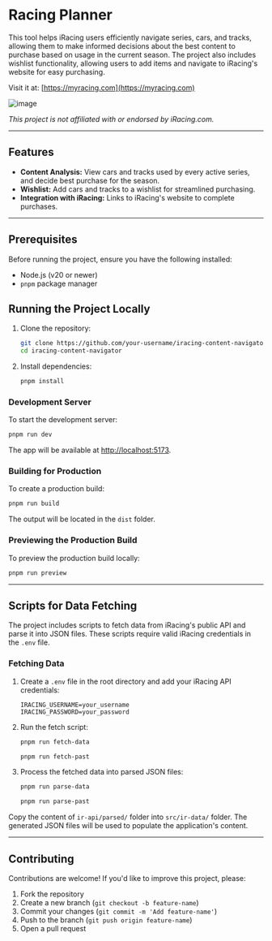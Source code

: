 # Racing Planner

This tool helps iRacing users efficiently navigate series, cars, and tracks, allowing them to make informed decisions about the best content to purchase based on usage in the current season. The project also includes wishlist functionality, allowing users to add items and navigate to iRacing's website for easy purchasing.

Visit it at: [https://myracing.com](https://myracing.com)

![image](https://github.com/user-attachments/assets/8284bc52-811c-495d-89d7-8da642154ff4)

_This project is not affiliated with or endorsed by iRacing.com._

---

## Features

- **Content Analysis:** View cars and tracks used by every active series, and decide best purchase for the season.
- **Wishlist:** Add cars and tracks to a wishlist for streamlined purchasing.
- **Integration with iRacing:** Links to iRacing's website to complete purchases.

---

## Prerequisites

Before running the project, ensure you have the following installed:

- Node.js (v20 or newer)
- `pnpm` package manager

## Running the Project Locally

1. Clone the repository:

   ```bash
   git clone https://github.com/your-username/iracing-content-navigator.git
   cd iracing-content-navigator
   ```

2. Install dependencies:

   ```bash
   pnpm install
   ```

### Development Server

To start the development server:

```bash
pnpm run dev
```

The app will be available at [http://localhost:5173](http://localhost:5173).

### Building for Production

To create a production build:

```bash
pnpm run build
```

The output will be located in the `dist` folder.

### Previewing the Production Build

To preview the production build locally:

```bash
pnpm run preview
```

---

## Scripts for Data Fetching

The project includes scripts to fetch data from iRacing's public API and parse it into JSON files. These scripts require valid iRacing credentials in the `.env` file.

### Fetching Data

1. Create a `.env` file in the root directory and add your iRacing API credentials:

   ```env
   IRACING_USERNAME=your_username
   IRACING_PASSWORD=your_password
   ```

2. Run the fetch script:

   ```bash
   pnpm run fetch-data
   ```

   ```bash
   pnpm run fetch-past
   ```

3. Process the fetched data into parsed JSON files:

   ```bash
   pnpm run parse-data
   ```

   ```bash
   pnpm run parse-past
   ```

Copy the content of `ir-api/parsed/` folder into `src/ir-data/` folder. The generated JSON files will be used to populate the application's content.

---

## Contributing

Contributions are welcome! If you'd like to improve this project, please:

1. Fork the repository
2. Create a new branch (`git checkout -b feature-name`)
3. Commit your changes (`git commit -m 'Add feature-name'`)
4. Push to the branch (`git push origin feature-name`)
5. Open a pull request
